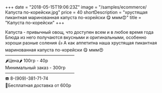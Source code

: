 +++
date = "2018-05-15T19:06:23Z"
image = "/samples/ecommerce/Капуста по-корейски.jpg"
price = 40
shortDescription = "хрустящая пикантная маринованная капуста по-корейски 😋 ммм😍"
title = "Капуста по-корейски"
+++

Капуста - привычный овощ, что доступен всем и в любое время года
Блюда из него получаются вкусными и оригинальными, особенно хороши разные соления 👍
А как аппетитна наша хрустящая пикантная маринованная капуста по-корейски 😋 ммм😍
————————————————  
🌶Цена🌶 100гр - 40р  
Минимальный заказ - 300гр  
————————————————  
☎️ 8-(909)-381-71-74  
🚗Бесплатная доставка от 600р
